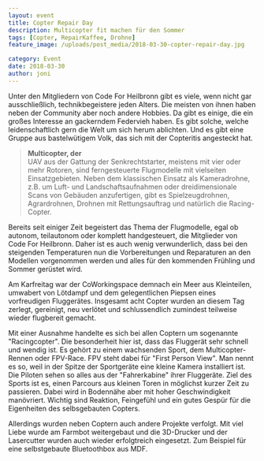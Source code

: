 ```yaml
---
layout: event
title: Copter Repair Day
description: Multicopter fit machen für den Sommer
tags: [Copter, RepairKaffee, Drohne]
feature_image: /uploads/post_media/2018-03-30-copter-repair-day.jpg

category: Event
date: 2018-03-30
author: joni
---
```


Unter den Mitgliedern von Code For Heilbronn gibt es viele, wenn nicht gar ausschließlich, technikbegeistere jeden Alters. Die meisten von ihnen haben neben der Community aber noch andere Hobbies. Da gibt es einige, die ein großes Interesse an gackerndem Federvieh haben. Es gibt solche, welche leidenschaftlich gern die Welt um sich herum ablichten. Und es gibt eine Gruppe aus bastelwütigem Volk, das sich mit der Copteritis angesteckt hat.
<blockquote cite="http://www.imdb.com/title/tt0284978/quotes/qt1375101">
  <p>
    <b>Multicopter, der</b> <br />
    UAV aus der Gattung der Senkrechtstarter, meistens mit vier oder mehr Rotoren, sind ferngesteuerte Flugmodelle mit vielseiten Einsatzgebieten. 
    Neben dem klassischen Einsatz als Kameradrohne, z.B. um Luft- und Landschaftsaufnahmen oder dreidimensionale Scans von Gebäuden anzufertigen, gibt es Spielzeugdrohnen, Agrardrohnen, Drohnen mit Rettungsauftrag und natürlich die Racing-Copter. 
    </p>
</blockquote>

    
Bereits seit einiger Zeit begeistert das Thema der Flugmodelle, egal ob autonom, teilautonom oder komplett handgesteuert, die Mitglieder von Code For Heilbronn.
Daher ist es auch wenig verwunderlich, dass bei den steigenden Temperaturen nun die Vorbereitungen und Reparaturen an den Modellen vorgenommen werden und alles für den kommenden Frühling und Sommer gerüstet wird.

Am Karfreitag war der CoWorkingspace demnach ein Meer aus Kleinteilen, umwabert von Lötdampf und dem gelegentlichen Piepsen eines vorfreudigen Fluggerätes. Insgesamt acht Copter wurden an diesem Tag zerlegt, gereinigt, neu verlötet und schlussendlich zumindest teilweise wieder flugbereit gemacht.

Mit einer Ausnahme handelte es sich bei allen Coptern um sogenannte "Racingcopter". Die besonderheit hier ist, dass das Fluggerät sehr schnell und wendig ist. Es gehört zu einem wachsenden Sport, dem Multicopter-Rennen oder FPV-Race. FPV steht dabei für "First Person View". Man nennt es so, weil in der Spitze der Sportgeräte eine kleine Kamera installiert ist. Die Piloten sehen so alles aus der "Fahrerkabine" ihrer Fluggeräte. Ziel des Sports ist es, einen Parcours aus kleinen Toren in möglichst kurzer Zeit zu passieren. Dabei wird in Bodennähe aber mit hoher Geschwindigkeit manövriert. Wichtig sind Reaktion, Feingefühl und ein gutes Gespür für die Eigenheiten des selbsgebauten Copters.

Allerdings wurden neben Coptern auch andere Projekte verfolgt. Mit viel Liebe wurde am Farmbot weitergebaut und die 3D-Drucker und der Lasercutter wurden auch wieder erfolgtreich eingesetzt. Zum Beispiel für eine selbstgebaute Bluetoothbox aus MDF.
